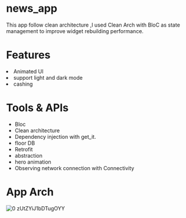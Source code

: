 # news_app

This app follow clean architecture ,I used Clean Arch with BloC as state management to improve widget rebuilding performance.

# Features
<li> Animated UI </li>
<li>support light and dark mode</li>
<li>cashing</li>

# Tools & APIs
<ul>
  <li>Bloc</li>
  <li>Clean architecture</li>
  <li>Dependency injection with get_it. </li>
  <li>floor DB</li>
  <li>Retrofit</li>
  <li>abstraction</li>
  <li>hero animation</li>
  <li>Observing network connection with Connectivity</li>
</ul>

# App Arch 

![0 zUtZYiJ1bDTugOYY](https://github.com/ahmed-faroukk/CleanArchNewsApp/assets/72602749/54669a12-449c-4af8-8d30-8b407c311eed)
